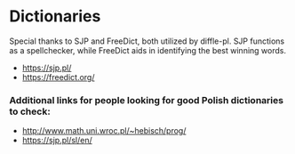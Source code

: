 # Dictionaries
Special thanks to SJP and FreeDict, both utilized by diffle-pl. SJP functions as a spellchecker, while FreeDict aids in identifying the best winning words.
- https://sjp.pl/
- https://freedict.org/

### Additional links for people looking for good Polish dictionaries to check:
- http://www.math.uni.wroc.pl/~hebisch/prog/
- https://sjp.pl/sl/en/